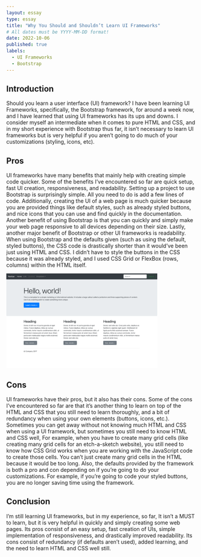 ```yaml
---
layout: essay
type: essay
title: "Why You Should and Shouldn’t Learn UI Frameworks"
# All dates must be YYYY-MM-DD format!
date: 2022-10-06
published: true
labels:
  - UI Frameworks
  - Bootstrap
---
```


## Introduction
Should you learn a user interface (UI) framework? I have been learning UI Frameworks, specifically, the Bootstrap framework, for around a week now, and I have learned that using UI frameworks has its ups and downs. I consider myself an intermediate when it comes to pure HTML and CSS, and in my short experience with Bootstrap thus far, it isn’t necessary to learn UI frameworks but is very helpful if you aren’t going to do much of your customizations (styling, icons, etc).

## Pros
UI frameworks have many benefits that mainly help with creating simple code quicker. Some of the benefits I’ve encountered so far are quick setup, fast UI creation, responsiveness, and readability. Setting up a project to use Bootstrap is surprisingly simple. All you need to do is add a few lines of code. Additionally, creating the UI of a web page is much quicker because you are provided things like default styles, such as already styled buttons, and nice icons that you can use and find quickly in the documentation. Another benefit of using Bootstrap is that you can quickly and simply make your web page responsive to all devices depending on their size. Lastly, another major benefit of Bootstrap or other UI frameworks is readability. When using Bootstrap and the defaults given (such as using the default, styled buttons), the CSS code is drastically shorter than it would’ve been just using HTML and CSS. I didn’t have to style the buttons in the CSS because it was already styled, and I used CSS Grid or FlexBox (rows, columns) within the HTML itself.

<img width="400px" 
     class="rounded float-start pe-4" 
     src="../img/ui-frameworks/jumbotron.png" >

## Cons
          
UI frameworks have their pros, but it also has their cons. Some of the cons I’ve encountered so far are that it’s another thing to learn on top of the HTML and CSS that you still need to learn thoroughly, and a bit of redundancy when using your own elements (buttons, icons, etc.). Sometimes you can get away without not knowing much HTML and CSS when using a UI framework, but sometimes you still need to know HTML and CSS well, For example, when you have to create many grid cells (like creating many grid cells for an etch-a-sketch website), you still need to know how CSS Grid works when you are working with the JavaScript code to create those cells. You can’t just create many grid cells in the HTML because it would be too long. Also, the defaults provided by the framework is both a pro and con depending on if you’re going to do your customizations. For example, if you’re going to code your styled buttons, you are no longer saving time using the framework.

## Conclusion
          
I’m still learning UI frameworks, but in my experience, so far, It isn’t a MUST to learn, but it is very helpful in quickly and simply creating some web pages. Its pros consist of an easy setup, fast creation of UIs, simple implementation of responsiveness, and drastically improved readability. Its cons consist of redundancy (if defaults aren’t used), added learning, and the need to learn HTML and CSS well still.
